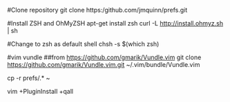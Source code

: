 #Clone repository
git clone https:/github.com/jmquinn/prefs.git

#Install ZSH and OhMyZSH
apt-get install zsh
curl -L http://install.ohmyz.sh | sh

#Change to zsh as default shell
chsh -s $(which zsh)

#vim vundle
##from https://github.com/gmarik/Vundle.vim
git clone https://github.com/gmarik/Vundle.vim.git ~/.vim/bundle/Vundle.vim

cp -r prefs/.* ~

vim +PluginInstall +qall
